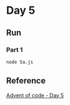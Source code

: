 # Day 5
## Run
### Part 1
```sh
node 5a.js
```
<!-- ### Part 2
// TODO: comming soon!
```sh
node 5b.js
``` -->
## Reference
[Advent of code - Day 5](https://adventofcode.com/2021/day/5)

